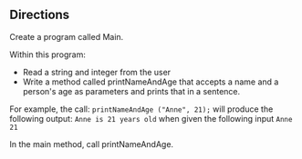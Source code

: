## Directions

Create a program called Main.

Within this program:

* Read a string and integer from the user
* Write a method called printNameAndAge that accepts a name and a person's age as parameters and prints that in a sentence.

For example, the call:
`printNameAndAge ("Anne", 21);`
will produce the following output: `Anne is 21 years old` when given the following input
`Anne 21`

In the main method, call printNameAndAge.
